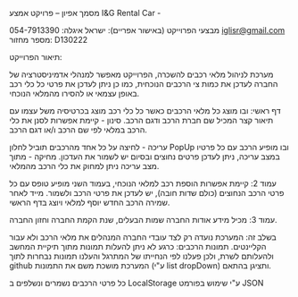 מסמך אפיון – פרויקט אמצע I&G Rental Car -  

מבצעי הפרוייקט (באישור אפריים):
ישראל איגלה: 054-7913390            iglisr@gmail.com  
מספר מחזור:  D130222

תיאור הפרוייקט:

מערכת לניהול מלאי רכבים להשכרה, הפרוייקט מאפשר למנהלי אדמיניסטרציה של החברה לעדכן את כמות צי הרכבים הנוכחית, כמו כן ניתן לעדכן את פרטי כל כלי רכב באופן עצמאי או להסירו מהמלאי הנוכחי. 

דף ראשי: ובו מוצג כל מלאי הרכבים כאשר כל כלי רכב מוצג בכרטיסיה משל עצמו עם תיאור קצר המכיל שם חברת הרכב ודגם הרכב.
סינון - קיימת אפשרות לסנן את כלי הרכב במלאי לפי שם הרכב ו/או דגם הרכב.

עריכה - לחיצה על כל אחד מהרכבים תוביל לחלון PopUp  ובו מופיע הרכב עם כל פרטיו במצב עריכה, ניתן לעדכן פרטים נחוצים ובסיום יש לשמור את העדכון.
מחיקה -  מתוך מצב עריכה ניתן למחוק את כלי הרכב מהמלאי.

עמוד 2: קיימת אפשרות הוספת רכב למלאי הנוכחי, בעמוד השני מופיע טופס עם כל פרטי הרכב הנחוצים (כולם שדות חובה), יש לעדכן את פרטי הרכב ולשמור. מייד לאחר שמירה הרכב החדש יוסף למלאי ויוצג בדף הראשי.

עמוד 3: מכיל מידע אודות החברה שמות הבעלים, שנת הקמת החברה וחזון החברה.

בשלב זה:
המערכת נועדה רק לצד עובדי החברה המנהלים את מלאי הרכב ולא עבור הקליינטים.
תמונות הרכבים: כרגע לא ניתן להעלות תמונות מתוך תיקיית המחשב ולהעלותם לשרת, ולכן פעלנו לפי הנחייתו של המתרגל והעלנו תמונות נבחרות לתוך github   המערכת מושכת משם את התמונות (ע"י list dropDown) ותציגן בהתאם.

כל פרטי הרכבים נשמרים ונשלפים ב LocalStorage  ע"י שימוש בפורמט JSON


